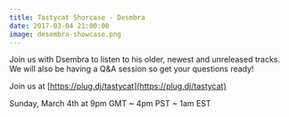 ```yaml
---
title: Tastycat Shorcase - Desmbra
date: 2017-03-04 21:00:00
image: desembra-showcase.png
---
```

Join us with Dsembra to listen to his older, newest and unreleased tracks. We will also be having a Q&A session so get your questions ready!

Join us at [https://plug.dj/tastycat](https://plug.dj/tastycat)

Sunday, March 4th at 9pm GMT ~ 4pm PST ~ 1am EST
